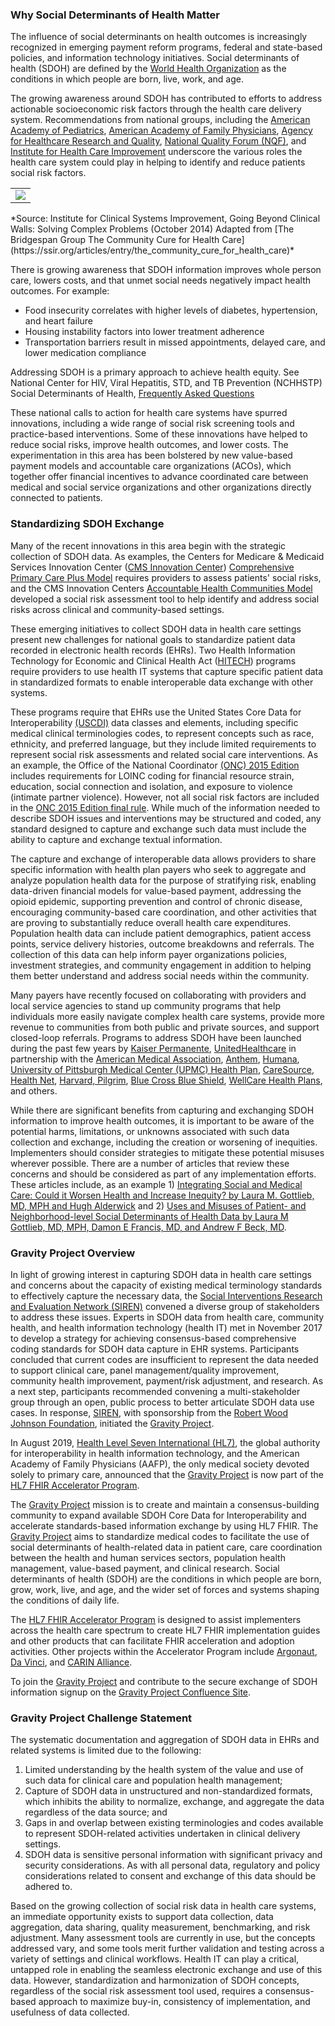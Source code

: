 ### Why Social Determinants of Health Matter

The influence of social determinants on health outcomes is increasingly recognized in emerging payment reform programs, federal and state-based policies, and information technology initiatives.  Social determinants of health (SDOH) are defined by the [World Health Organization](https://www.who.int/) as the conditions in which people are born, live, work, and age.  

The growing awareness around SDOH has contributed to efforts to address actionable socioeconomic risk factors through the health care delivery system.  Recommendations from national groups, including the [American Academy of Pediatrics](https://www.aap.org/), [American Academy of Family Physicians](https://www.aafp.org/), [Agency for Healthcare Research and Quality](https://www.ahrq.gov/), [National Quality Forum (NQF)](https://www.qualityforum.org/), and [Institute for Health Care Improvement](http://www.ihi.org/) underscore the various roles the health care system could play in helping to identify and reduce patients social risk factors. 

<table><tr><td><img src="Whatgoesintoyourhealth.jpg" /></td></tr></table>
*Source: Institute for Clinical Systems Improvement, Going Beyond Clinical Walls: Solving Complex Problems (October 2014) Adapted from [The Bridgespan Group The Community Cure for Health Care](https://ssir.org/articles/entry/the_community_cure_for_health_care)*

There is growing awareness that SDOH information improves whole person care, lowers costs, and that unmet social needs negatively impact health outcomes. For example:
* Food insecurity correlates with higher levels of diabetes, hypertension, and heart failure
* Housing instability factors into lower treatment adherence
* Transportation barriers result in missed appointments, delayed care, and lower medication compliance

Addressing SDOH is a primary approach to achieve health equity. See National Center for HIV, Viral Hepatitis, STD, and TB Prevention (NCHHSTP) Social Determinants of Health, [Frequently Asked Questions](https://www.cdc.gov/nchhstp/socialdeterminants/faq.html) 

These national calls to action for health care systems have spurred innovations, including a wide range of social risk screening tools and practice-based interventions.   Some of these innovations have helped to reduce social risks, improve health outcomes, and lower costs.   The experimentation in this area has been bolstered by new value-based payment models and accountable care organizations (ACOs), which together offer financial incentives to advance coordinated care between medical and social service organizations and other organizations directly connected to patients. 

### Standardizing SDOH Exchange

Many of the recent innovations in this area begin with the strategic collection of SDOH data.  As examples, the Centers for Medicare & Medicaid Services Innovation Center ([CMS Innovation Center](https://innovation.cms.gov/)) [Comprehensive Primary Care Plus Model](https://innovation.cms.gov/innovation-models/comprehensive-primary-care-plus) requires providers to assess patients' social risks, and the CMS Innovation Centers [Accountable Health Communities Model](https://innovation.cms.gov/innovation-models/ahcm) developed a social risk assessment tool to help identify and address social risks across clinical and community-based settings. 

These emerging initiatives to collect SDOH data in health care settings present new challenges for national goals to standardize patient data recorded in electronic health records (EHRs).  Two Health Information Technology for Economic and Clinical Health Act ([HITECH](https://www.hhs.gov/hipaa/for-professionals/special-topics/hitech-act-enforcement-interim-final-rule/index.html)) programs require providers to use health IT systems that capture specific patient data in standardized formats to enable interoperable data exchange with other systems. 

These programs require that EHRs use the United States Core Data for Interoperability [(USCDI)](https://www.healthit.gov/isa/united-states-core-data-interoperability-uscdi) data classes and elements, including specific medical clinical terminologies codes, to represent concepts such as race, ethnicity, and preferred language, but they include limited requirements to represent social risk assessments and related social care interventions. As an example, the Office of the National Coordinator [(ONC) 2015 Edition](https://www.healthit.gov/topic/certification-ehrs/2015-edition) includes requirements for LOINC coding for financial resource strain, education, social connection and isolation, and exposure to violence (intimate partner violence). However, not all social risk factors are included in the [ONC 2015 Edition final rule](https://www.healthit.gov/topic/certification-ehrs/2015-edition). While much of the information needed to describe SDOH issues and interventions may be structured and coded, any standard designed to capture and exchange such data must include the ability to capture and exchange textual information.

The capture and exchange of interoperable data allows providers to share specific information with health plan payers who seek to aggregate and analyze population health  data for the purpose of stratifying risk, enabling data-driven financial models for value-based payment, addressing the opioid epidemic, supporting prevention and control of chronic disease, encouraging community-based care coordination, and other activities that are proving to substantially reduce overall health care expenditures.  Population health data can include patient demographics, patient access points, service delivery histories, outcome breakdowns and referrals.  The collection of this data can help inform payer organizations policies, investment strategies, and community engagement in addition to helping them better understand and address social needs within the community.

Many payers have recently focused on collaborating with providers and local service agencies to stand up community programs that help individuals more easily navigate complex health care systems, provide more revenue to communities from both public and private sources, and support closed-loop referrals.  Programs to address SDOH have been launched during the past few years by [Kaiser Permanente](https://healthy.kaiserpermanente.org/), [UnitedHealthcare](https://www.uhc.com/) in partnership with the [American Medical Association](https://www.ama-assn.org/), [Anthem](https://www.anthem.com/), [Humana](https://www.humana.com/), [University of Pittsburgh Medical Center (UPMC) Health Plan](https://www.upmchealthplan.com/), [CareSource](https://www.caresource.com/), [Health Net](https://www.healthnet.com/), [Harvard, Pilgrim](https://www.harvardpilgrim.org/), [Blue Cross Blue Shield](https://www.bcbs.com/), [WellCare Health Plans](https://www.wellcare.com/), and others. 

While there are significant benefits from capturing and exchanging SDOH information to improve health outcomes, it is important to be aware of the potential harms, limitations, or unknowns associated with such data collection and exchange, including the creation or worsening of inequities.  Implementers should consider strategies to mitigate these potential misuses wherever possible.  There are a number of articles that review these concerns and should be considered as part of any implementation efforts.  These articles include, as an example 1) [Integrating Social and Medical Care: Could it Worsen Health and Increase Inequity? by Laura M. Gottlieb, MD, MPH and Hugh Alderwick](https://www.ncbi.nlm.nih.gov/pmc/articles/PMC6342587/) and 2) [Uses and Misuses of Patient- and Neighborhood-level Social Determinants of Health Data by Laura M Gottlieb, MD, MPH, Damon E Francis, MD, and Andrew F Beck, MD](https://www.ncbi.nlm.nih.gov/pmc/articles/PMC6141653/).

### Gravity Project Overview

In light of growing interest in capturing SDOH data in health care settings and concerns about the capacity of existing medical terminology standards to effectively capture the necessary data, the [Social Interventions Research and Evaluation Network (SIREN)](https://chc.ucsf.edu/siren) convened a diverse group of stakeholders to address these issues.   Experts in SDOH data from health care, community health, and health information technology (health IT) met in November 2017 to develop a strategy for achieving consensus-based comprehensive coding standards for SDOH data capture in EHR systems.  Participants concluded that current codes are insufficient to represent the data needed to support clinical care, panel management/quality improvement, community health improvement, payment/risk adjustment, and research.  As a next step, participants recommended convening a multi-stakeholder group through an open, public process to better articulate SDOH data use cases.  In response, [SIREN](https://chc.ucsf.edu/siren), with sponsorship from the [Robert Wood Johnson Foundation](https://www.rwjf.org/), initiated the [Gravity Project](http://www.hl7.org/gravity/).

In August 2019, [Health Level Seven International (HL7)](http://www.hl7.org/), the global authority for interoperability in health information technology, and the American Academy of Family Physicians (AAFP), the only medical society devoted solely to primary care, announced that the [Gravity Project](http://www.hl7.org/gravity/) is now part of the [HL7 FHIR Accelerator Program](http://www.hl7.org/about/fhir-accelerator/).

The [Gravity Project](http://www.hl7.org/gravity/) mission is to create and maintain a consensus-building community to expand available SDOH Core Data for Interoperability and accelerate standards-based information exchange by using HL7 FHIR. The [Gravity Project](http://www.hl7.org/gravity/) aims to standardize medical codes to facilitate the use of social determinants of health-related data in patient care, care coordination between the health and human services sectors, population health management, value-based payment, and clinical research. Social determinants of health (SDOH) are the conditions in which people are born, grow, work, live, and age, and the wider set of forces and systems shaping the conditions of daily life.

The [HL7 FHIR Accelerator Program](http://www.hl7.org/about/fhir-accelerator/) is designed to assist implementers across the health care spectrum to create HL7 FHIR implementation guides and other products that can facilitate FHIR acceleration and adoption activities. Other projects within the Accelerator Program include [Argonaut](https://argonautwiki.hl7.org/Main_Page), [Da Vinci](http://www.hl7.org/about/davinci/), and [CARIN Alliance](http://www.hl7.org/carin/).

To join the [Gravity Project](http://www.hl7.org/gravity/) and contribute to the secure exchange of SDOH information signup on the [Gravity Project Confluence Site](https://confluence.hl7.org/display/GRAV/Join+the+Gravity+Project).

### Gravity Project Challenge Statement

The systematic documentation and aggregation of SDOH data in EHRs and related systems is limited due to the following: 

1.	Limited understanding by the health system of the value and use of such data for clinical care and population health management; 
2.	Capture of SDOH data in unstructured and non-standardized formats, which inhibits the ability to normalize, exchange, and aggregate the data regardless of the data source; and 
3.	Gaps in and overlap between existing terminologies and codes available to represent SDOH-related activities undertaken in clinical delivery settings.
4.	SDOH data is sensitive personal information with significant privacy and security considerations. As with all personal data, regulatory and policy considerations related to consent and exchange of this data should be adhered to.

Based on the growing collection of social risk data in health care systems, an immediate opportunity exists to support data collection, data aggregation, data sharing, quality measurement, benchmarking, and risk adjustment.   Many assessment tools are currently in use, but the concepts addressed vary, and some tools merit further validation and testing across a variety of settings and clinical workflows.  Health IT can play a critical, untapped role in enabling the seamless electronic exchange and use of this data.  However, standardization and harmonization of SDOH concepts, regardless of the social risk assessment tool used, requires a consensus-based approach to maximize buy-in, consistency of implementation, and usefulness of data collected.